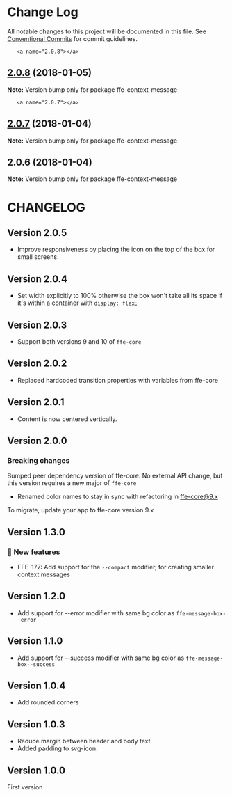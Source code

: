 # Change Log

All notable changes to this project will be documented in this file.
See [Conventional Commits](https://conventionalcommits.org) for commit guidelines.

       <a name="2.0.8"></a>
## [2.0.8](http://stash.intern.sparebank1.no:22/ffe/ffe-monorepo/compare/ffe-context-message@2.0.7...ffe-context-message@2.0.8) (2018-01-05)




**Note:** Version bump only for package ffe-context-message

       <a name="2.0.7"></a>
## [2.0.7](http://stash.intern.sparebank1.no:22/ffe/ffe-monorepo/compare/ffe-context-message@2.0.6...ffe-context-message@2.0.7) (2018-01-04)




**Note:** Version bump only for package ffe-context-message

<a name="2.0.6"></a>

## 2.0.6 (2018-01-04)

**Note:** Version bump only for package ffe-context-message

# CHANGELOG

## Version 2.0.5

* Improve responsiveness by placing the icon on the top of the box for small screens.

## Version 2.0.4

* Set width explicitly to 100% otherwise the box won't take all its space if it's within a container with `display: flex;`

## Version 2.0.3

* Support both versions 9 and 10 of `ffe-core`

## Version 2.0.2

* Replaced hardcoded transition properties with variables from ffe-core

## Version 2.0.1

* Content is now centered vertically.

## Version 2.0.0

### Breaking changes

Bumped peer dependency version of ffe-core. No external API change, but this version requires a new major of `ffe-core`

* Renamed color names to stay in sync with refactoring in ffe-core@9.x

To migrate, update your app to ffe-core version 9.x

## Version 1.3.0

### 🚀 New features

* FFE-177: Add support for the `--compact` modifier, for creating smaller context messages

## Version 1.2.0

* Add support for --error modifier with same bg color as `ffe-message-box--error`

## Version 1.1.0

* Add support for --success modifier with same bg color as `ffe-message-box--success`

## Version 1.0.4

* Add rounded corners

## Version 1.0.3

* Reduce margin between header and body text.
* Added padding to svg-icon.

## Version 1.0.0

First version
